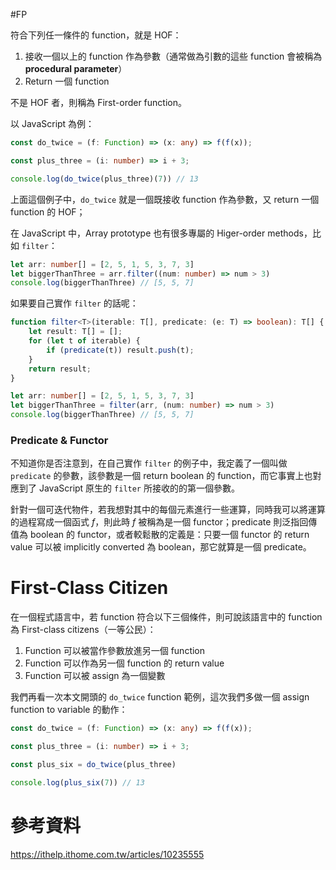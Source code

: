 #FP  

符合下列任一條件的 function，就是 HOF：

1. 接收一個以上的 function 作為參數（通常做為引數的這些 function 會被稱為 **procedural parameter**）
2. Return 一個 function

不是 HOF 者，則稱為 First-order function。

以 JavaScript 為例：

```TypeScript
const do_twice = (f: Function) => (x: any) => f(f(x));

const plus_three = (i: number) => i + 3;

console.log(do_twice(plus_three)(7)) // 13
```

上面這個例子中，`do_twice` 就是一個既接收 function 作為參數，又 return 一個 function 的 HOF；

在 JavaScript 中，Array prototype 也有很多專屬的 Higer-order methods，比如 `filter`：

```TypeScript
let arr: number[] = [2, 5, 1, 5, 3, 7, 3]
let biggerThanThree = arr.filter((num: number) => num > 3)
console.log(biggerThanThree) // [5, 5, 7]
```

如果要自己實作 `filter` 的話呢：

```TypeScript
function filter<T>(iterable: T[], predicate: (e: T) => boolean): T[] {
	let result: T[] = [];
	for (let t of iterable) {
		if (predicate(t)) result.push(t);
	}
	return result;
}

let arr: number[] = [2, 5, 1, 5, 3, 7, 3]
let biggerThanThree = filter(arr, (num: number) => num > 3)
console.log(biggerThanThree) // [5, 5, 7]
```

### Predicate & Functor

不知道你是否注意到，在自己實作 `filter` 的例子中，我定義了一個叫做 `predicate` 的參數，該參數是一個 return boolean 的 function，而它事實上也對應到了 JavaScript 原生的 `filter` 所接收的的第一個參數。

針對一個可迭代物件，若我想對其中的每個元素進行一些運算，同時我可以將運算的過程寫成一個函式 $f$，則此時 $f$ 被稱為是一個 functor；predicate 則泛指回傳值為 boolean 的 functor，或者較鬆散的定義是：只要一個 functor 的 return value 可以被 implicitly converted 為 boolean，那它就算是一個 predicate。

# First-Class Citizen

在一個程式語言中，若 function 符合以下三個條件，則可說該語言中的 function 為 First-class citizens（一等公民）：

1. Function 可以被當作參數放進另一個 function
2. Function 可以作為另一個 function 的 return value
3. Function 可以被 assign 為一個變數

我們再看一次本文開頭的 `do_twice` function 範例，這次我們多做一個 assign function to variable 的動作：

```TypeScript
const do_twice = (f: Function) => (x: any) => f(f(x));

const plus_three = (i: number) => i + 3;

const plus_six = do_twice(plus_three)

console.log(plus_six(7)) // 13
```

# 參考資料

https://ithelp.ithome.com.tw/articles/10235555